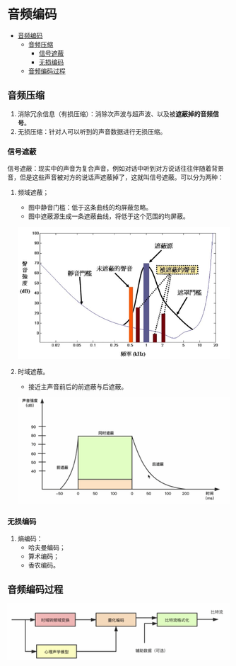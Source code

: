 # 音频编码

- [音频编码](#音频编码)
  - [音频压缩](#音频压缩)
    - [信号遮蔽](#信号遮蔽)
    - [无损编码](#无损编码)
  - [音频编码过程](#音频编码过程)

## 音频压缩

1. 消除冗余信息（有损压缩）：消除次声波与超声波、以及被**遮蔽掉的音频信号**。
2. 无损压缩：针对人可以听到的声音数据进行无损压缩。

### 信号遮蔽

信号遮蔽：现实中的声音为复合声音，例如对话中听到对方说话往往伴随着背景音，但是这些声音被对方的说话声遮蔽掉了，这就叫信号遮蔽。可以分为两种：

1. 频域遮蔽；
    - 图中静音门槛：低于这条曲线的均屏蔽忽略。
    - 图中遮蔽源生成一条遮蔽曲线，将低于这个范围的均屏蔽。

    ![01](./Img/01.png)

2. 时域遮蔽。
    - 接近主声音前后的前遮蔽与后遮蔽。

    ![02](./Img/02.png)

### 无损编码

1. 熵编码：
   - 哈夫曼编码；
   - 算术编码；
   - 香农编码。

## 音频编码过程

![03](./Img/03.png)